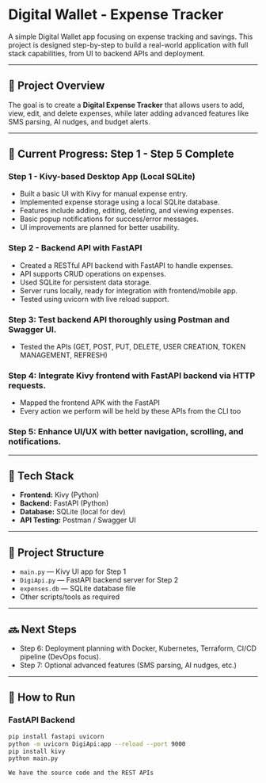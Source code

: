 # Digital Wallet - Expense Tracker

A simple Digital Wallet app focusing on expense tracking and savings. This project is designed step-by-step to build a real-world application with full stack capabilities, from UI to backend APIs and deployment.

---

## 📌 Project Overview

The goal is to create a **Digital Expense Tracker** that allows users to add, view, edit, and delete expenses, while later adding advanced features like SMS parsing, AI nudges, and budget alerts.

---

## 🚀 Current Progress: Step 1 - Step 5 Complete

### Step 1 - Kivy-based Desktop App (Local SQLite)
- Built a basic UI with Kivy for manual expense entry.
- Implemented expense storage using a local SQLite database.
- Features include adding, editing, deleting, and viewing expenses.
- Basic popup notifications for success/error messages.
- UI improvements are planned for better usability.

### Step 2 - Backend API with FastAPI
- Created a RESTful API backend with FastAPI to handle expenses.
- API supports CRUD operations on expenses.
- Used SQLite for persistent data storage.
- Server runs locally, ready for integration with frontend/mobile app.
- Tested using uvicorn with live reload support.

### Step 3: Test backend API thoroughly using Postman and Swagger UI.
- Tested the APIs (GET, POST, PUT, DELETE, USER CREATION, TOKEN MANAGEMENT, REFRESH)
### Step 4: Integrate Kivy frontend with FastAPI backend via HTTP requests.
- Mapped the frontend APK with the FastAPI
- Every action we perform will be held by these APIs from the CLI too
### Step 5: Enhance UI/UX with better navigation, scrolling, and notifications.
---

## 🔧 Tech Stack

- **Frontend:** Kivy (Python)
- **Backend:** FastAPI (Python)
- **Database:** SQLite (local for dev)
- **API Testing:** Postman / Swagger UI

---

## 📂 Project Structure

- `main.py` — Kivy UI app for Step 1
- `DigiApi.py` — FastAPI backend server for Step 2
- `expenses.db` — SQLite database file
- Other scripts/tools as required

---

## 🔜 Next Steps
- Step 6: Deployment planning with Docker, Kubernetes, Terraform, CI/CD pipeline (DevOps focus).
- Step 7: Optional advanced features (SMS parsing, AI nudges, etc.)

---

## 📌 How to Run

### FastAPI Backend
```bash
pip install fastapi uvicorn
python -m uvicorn DigiApi:app --reload --port 9000
pip install kivy
python main.py

We have the source code and the REST APIs

